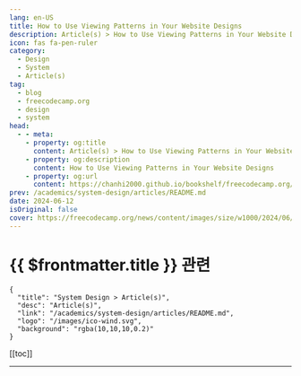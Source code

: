 ```yaml
---
lang: en-US
title: How to Use Viewing Patterns in Your Website Designs
description: Article(s) > How to Use Viewing Patterns in Your Website Designs
icon: fas fa-pen-ruler
category: 
  - Design
  - System
  - Article(s)
tag: 
  - blog
  - freecodecamp.org
  - design
  - system
head:
  - - meta:
    - property: og:title
      content: Article(s) > How to Use Viewing Patterns in Your Website Designs
    - property: og:description
      content: How to Use Viewing Patterns in Your Website Designs
    - property: og:url
      content: https://chanhi2000.github.io/bookshelf/freecodecamp.org/how-to-use-viewing-patterns-in-your-website-design.html
prev: /academics/system-design/articles/README.md
date: 2024-06-12
isOriginal: false
cover: https://freecodecamp.org/news/content/images/size/w1000/2024/06/pexels-ramilugot-5011944.jpg
---
```


# {{ $frontmatter.title }} 관련

```component VPCard
{
  "title": "System Design > Article(s)",
  "desc": "Article(s)",
  "link": "/academics/system-design/articles/README.md",
  "logo": "/images/ico-wind.svg",
  "background": "rgba(10,10,10,0.2)"
}
```

[[toc]]

---

<SiteInfo
  name="How to Use Viewing Patterns in Your Website Designs"
  desc="While going through a website or an application, people tend to take in the information displayed differently. You may notice that sometimes a person may miss information that others wouldn't miss. This may have happened to you before, as well. This is because everyone has a particular way they process..."
  url="https://freecodecamp.org/news/how-to-use-viewing-patterns-in-your-website-design/"
  logo="https://cdn.freecodecamp.org/universal/favicons/favicon.ico"
  preview="https://freecodecamp.org/news/content/images/size/w1000/2024/06/pexels-ramilugot-5011944.jpg"/>

<!-- TODO: 작성 -->

